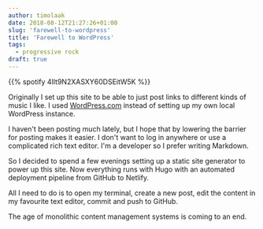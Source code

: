 ```yaml
---
author: timolaak
date: 2018-08-12T21:27:26+01:00
slug: 'farewell-to-wordpress'
title: 'Farewell to WordPress'
tags:
  - progressive rock
draft: true
---
```


{{% spotify 4Ilt9N2XASXY60DSEitW5K %}}

Originally I set up this site to be able to just post links to different kinds
of music I like. I used [WordPress.com](https://wordpress.com) instead of
setting up my own local WordPress instance.

I haven't been posting much lately, but I hope that by lowering
the barrier for posting makes it easier. I don't want to log in anywhere
or use a complicated rich text editor. I'm a developer so I prefer writing
Markdown.

So I decided to spend a few evenings setting up a static site generator to
power up this site. Now everything runs with Hugo with an automated
deployment pipeline from GitHub to Netlify.

All I need to do is to open my terminal, create a new post, edit the content in
my favourite text editor, commit and push to GitHub.

The age of monolithic content management systems is coming to an end.
